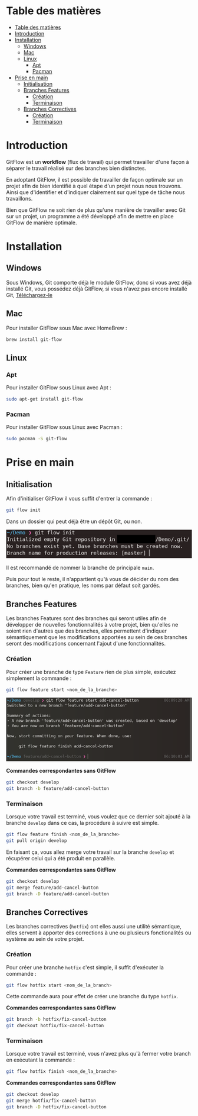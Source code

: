 # Table des matières

- [Table des matières](#table-des-matières)
- [Introduction](#introduction)
- [Installation](#installation)
  - [Windows](#windows)
  - [Mac](#mac)
  - [Linux](#linux)
    - [Apt](#apt)
    - [Pacman](#pacman)
- [Prise en main](#prise-en-main)
  - [Initialisation](#initialisation)
  - [Branches Features](#branches-features)
    - [Création](#création)
    - [Terminaison](#terminaison)
  - [Branches Correctives](#branches-correctives)
    - [Création](#création-1)
    - [Terminaison](#terminaison-1)

# Introduction

GitFlow est un **workflow** (flux de travail) qui permet travailler d'une façon à séparer le travail réalisé sur des branches bien distinctes.

En adoptant GitFlow, il est possible de travailler de façon optimale sur un projet afin de bien identifié à quel étape d'un projet nous nous trouvons. 
Ainsi que d'identifier et d'indiquer clairement sur quel type de tâche nous travaillons.

Bien que GitFlow ne soit rien de plus qu'une manière de travailler avec Git sur un projet, un programme a été développé afin de mettre en place GitFlow de manière optimale.

# Installation

## Windows

Sous Windows, Git comporte déjà le module GitFlow, donc si vous avez déjà installé Git, vous possédez déjà GitFlow, si vous n'avez pas encore installé Git, [Téléchargez-le](https://git-scm.com/download/win)

## Mac 

Pour installer GitFlow sous Mac avec HomeBrew :

```sh
brew install git-flow
```

## Linux

### Apt

Pour installer GitFlow sous Linux avec Apt :

```sh
sudo apt-get install git-flow
```

### Pacman

Pour installer GitFlow sous Linux avec Pacman :

```sh
sudo pacman -S git-flow
```

# Prise en main

## Initialisation

Afin d'initialiser GitFlow il vous suffit d'entrer la commande :

```sh
git flow init
```

Dans un dossier qui peut déjà être un dépôt Git, ou non.

![git init](assets/gitflow-init.png)

Il est recommandé de nommer la branche de principale `main`.

Puis pour tout le reste, il n'appartient qu'à vous de décider du nom des branches, bien qu'en pratique, les noms par défaut soit gardés.

## Branches Features

Les branches Features sont des branches qui seront utiles afin de développer de nouvelles fonctionnalités à votre projet, bien qu'elles ne soient rien d'autres que des branches, elles permettent d'indiquer sémantiquement que les modifications apportées au sein de ces branches seront des modifications concernant l'ajout d'une fonctionnalités.

### Création

Pour créer une branche de type `Feature` rien de plus simple, exécutez simplement la commande :

```sh
git flow feature start <nom_de_la_branche>
```

![git feature](assets/gitflow-feature.png)

**Commandes correspondantes sans GitFlow**

```sh
git checkout develop
git branch -b feature/add-cancel-button
```

### Terminaison

Lorsque votre travail est terminé, vous voulez que ce dernier soit ajouté à la branche `develop` dans ce cas, la procédure à suivre est simple.

```sh
git flow feature finish <nom_de_la_branche>
git pull origin develop
```

En faisant ça, vous allez merge votre travail sur la branche `develop` et récupérer celui qui a été produit en parallèle.

**Commandes correspondantes sans GitFlow**

```sh
git checkout develop
git merge feature/add-cancel-button
git branch -D feature/add-cancel-button
```

## Branches Correctives

Les branches correctives (`hotfix`) ont elles aussi une utilité sémantique, elles servent à apporter des corrections à une ou plusieurs fonctionalités ou système au sein de votre projet.

### Création

Pour créer une branche `hotfix` c'est simple, il suffit d'exécuter la commande :

```sh
git flow hotfix start <nom_de_la_branch>
```

Cette commande aura pour effet de créer une branche du type `hotfix`.

**Commandes correspondantes sans GitFlow**

```sh
git branch -b hotfix/fix-cancel-button
git checkout hotfix/fix-cancel-button
```

### Terminaison

Lorsque votre travail est terminé, vous n'avez plus qu'à fermer votre branch en exécutant la commande :

```sh
git flow hotfix finish <nom_de_la_branche>
```

**Commandes correspondantes sans GitFlow**

```sh
git checkout develop
git merge hotfix/fix-cancel-button
git branch -D hotfix/fix-cancel-button
```